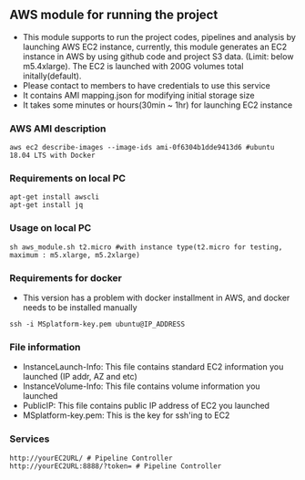 ## AWS module for running the project
* This module supports to run the project codes, pipelines and analysis by launching AWS EC2 instance, currently, this module generates an EC2 instance in AWS by using github code and project S3 data. (Limit: below m5.4xlarge). The EC2 is launched with 200G volumes total initally(default).
* Please contact to members to have credentials to use this service
* It contains AMI mapping.json for modifying initial storage size
* It takes some minutes or hours(30min ~ 1hr) for launching EC2 instance

### AWS AMI description
```
aws ec2 describe-images --image-ids ami-0f6304b1dde9413d6 #ubuntu 18.04 LTS with Docker
```

### Requirements on local PC
```
apt-get install awscli
apt-get install jq
```

### Usage on local PC
```
sh aws_module.sh t2.micro #with instance type(t2.micro for testing, maximum : m5.xlarge, m5.2xlarge)
```

### Requirements for docker
* This version has a problem with docker installment in AWS, and docker needs to be installed manually
```
ssh -i MSplatform-key.pem ubuntu@IP_ADDRESS
```

### File information
* InstanceLaunch-Info: This file contains standard EC2 information you launched (IP addr, AZ and etc)
* InstanceVolume-Info: This file contains volume information you launched
* PublicIP: This file contains public IP address of EC2 you launched
* MSplatform-key.pem: This is the key for ssh'ing to EC2

### Services
```
http://yourEC2URL/ # Pipeline Controller
http://yourEC2URL:8888/?token= # Pipeline Controller
```